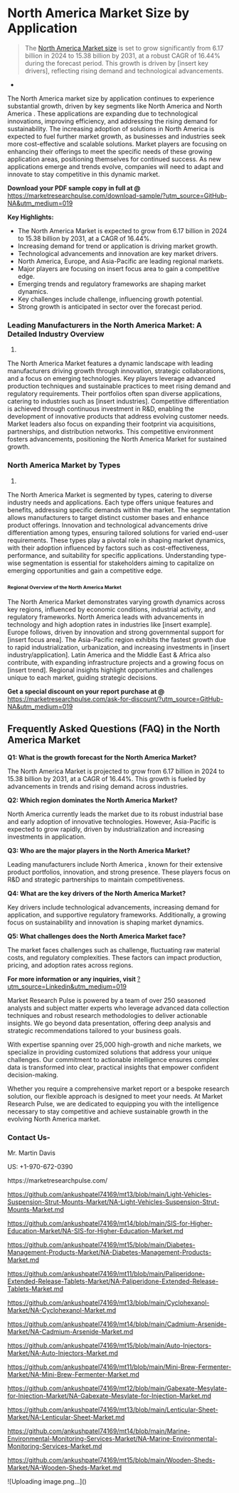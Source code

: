 <h1>North America  Market&nbsp;Size by Application</h1><blockquote><p>The <a href="https://marketresearchpulse.com/download-sample/?utm_source=GitHub-NA&amp;utm_medium=019">North America  Market size</a> is set to grow significantly from 6.17 billion in 2024 to 15.38 billion by 2031, at a robust CAGR of 16.44% during the forecast period. This growth is driven by [insert key drivers], reflecting rising demand and technological advancements.</p></blockquote><ul><li></li></ul><p>The North America  market size by application continues to experience substantial growth, driven by key segments like North America  and North America . These applications are expanding due to technological innovations, improving efficiency, and addressing the rising demand for sustainability. The increasing adoption of solutions in North America  is expected to fuel further market growth, as businesses and industries seek more cost-effective and scalable solutions. Market players are focusing on enhancing their offerings to meet the specific needs of these growing application areas, positioning themselves for continued success. As new applications emerge and trends evolve, companies will need to adapt and innovate to stay competitive in this dynamic market.</p><p><strong>Download your PDF sample copy in full at @ </strong><a href="https://marketresearchpulse.com/download-sample/?utm_source=GitHub-NA&amp;utm_medium=019">https://marketresearchpulse.com/download-sample/?utm_source=GitHub-NA&amp;utm_medium=019</a></p><p><strong>Key Highlights: </strong></p><ul><li>The North America  Market is expected to grow from 6.17 billion in 2024 to 15.38 billion by 2031, at a CAGR of 16.44%.</li><li>Increasing demand for trend or application is driving market growth.</li><li>Technological advancements and innovation are key market drivers.</li><li>North America, Europe, and Asia-Pacific are leading regional markets.</li><li>Major players are focusing on insert focus area to gain a competitive edge.</li><li>Emerging trends and regulatory frameworks are shaping market dynamics.</li><li>Key challenges include challenge, influencing growth potential.</li><li>Strong growth is anticipated in sector over the forecast period.</li></ul><h3>Leading Manufacturers in the North America  Market: A Detailed Industry Overview</h3><ol><li></li></ol><div class="flex max-w-full flex-col flex-grow"><div class="min-h-8 text-message flex w-full flex-col items-end gap-2 whitespace-normal break-words [.text-message+&amp;]:mt-5" dir="auto" data-message-author-role="assistant" data-message-id="fd8432e4-4910-450d-b182-61b7bfb0a01f" data-message-model-slug="gpt-4o"><div class="flex w-full flex-col gap-1 empty:hidden first:pt-[3px]"><div class="markdown prose w-full break-words dark:prose-invert light"><p>The North America  Market features a dynamic landscape with leading manufacturers driving growth through innovation, strategic collaborations, and a focus on emerging technologies. Key players leverage advanced production techniques and sustainable practices to meet rising demand and regulatory requirements. Their portfolios often span diverse applications, catering to industries such as [insert industries]. Competitive differentiation is achieved through continuous investment in R&amp;D, enabling the development of innovative products that address evolving customer needs. Market leaders also focus on expanding their footprint via acquisitions, partnerships, and distribution networks. This competitive environment fosters advancements, positioning the North America  Market for sustained growth.</p></div></div></div></div><h3>North America  Market by Types</h3><ol><li></li></ol><div class="flex max-w-full flex-col flex-grow"><div class="min-h-8 text-message flex w-full flex-col items-end gap-2 whitespace-normal break-words [.text-message+&amp;]:mt-5" dir="auto" data-message-author-role="assistant" data-message-id="084470be-0bb7-4664-bddf-5156b4f41249" data-message-model-slug="gpt-4o-mini"><div class="flex w-full flex-col gap-1 empty:hidden first:pt-[3px]"><div class="markdown prose w-full break-words dark:prose-invert light"><p>The North America  Market is segmented by types, catering to diverse industry needs and applications. Each type offers unique features and benefits, addressing specific demands within the market. The segmentation allows manufacturers to target distinct customer bases and enhance product offerings. Innovation and technological advancements drive differentiation among types, ensuring tailored solutions for varied end-user requirements. These types play a pivotal role in shaping market dynamics, with their adoption influenced by factors such as cost-effectiveness, performance, and suitability for specific applications. Understanding type-wise segmentation is essential for stakeholders aiming to capitalize on emerging opportunities and gain a competitive edge.</p></div></div></div></div><h3><span style="font-size: 11px;">Regional Overview of the North America  Market</span></h3><div class="flex max-w-full flex-col flex-grow"><div class="min-h-8 text-message flex w-full flex-col items-end gap-2 whitespace-normal break-words [.text-message+&amp;]:mt-5" dir="auto" data-message-author-role="assistant" data-message-id="e9038762-ce64-4e30-91c9-9bd413514231" data-message-model-slug="gpt-4o-mini"><div class="flex w-full flex-col gap-1 empty:hidden first:pt-[3px]"><div class="markdown prose w-full break-words dark:prose-invert light"><p>The North America  Market demonstrates varying growth dynamics across key regions, influenced by economic conditions, industrial activity, and regulatory frameworks. North America leads with advancements in technology and high adoption rates in industries like [insert example]. Europe follows, driven by innovation and strong governmental support for [insert focus area]. The Asia-Pacific region exhibits the fastest growth due to rapid industrialization, urbanization, and increasing investments in [insert industry/application]. Latin America and the Middle East &amp; Africa also contribute, with expanding infrastructure projects and a growing focus on [insert trend]. Regional insights highlight opportunities and challenges unique to each market, guiding strategic decisions.</p></div></div></div></div><p><strong>Get a special discount on your report purchase at @ </strong><a href="https://marketresearchpulse.com/ask-for-discount/?utm_source=GitHub-NA&amp;utm_medium=019">https://marketresearchpulse.com/ask-for-discount/?utm_source=GitHub-NA&amp;utm_medium=019</a></p><h2>Frequently Asked Questions (FAQ) in the North America  Market</h2><p><strong>Q1: What is the growth forecast for the North America  Market?</strong></p><p>The North America  Market is projected to grow from 6.17 billion in 2024 to 15.38 billion by 2031, at a CAGR of 16.44%. This growth is fueled by advancements in trends and rising demand across industries.</p><p><strong>Q2: Which region dominates the North America  Market?</strong></p><p>North America currently leads the market due to its robust industrial base and early adoption of innovative technologies. However, Asia-Pacific is expected to grow rapidly, driven by industrialization and increasing investments in application.</p><p><strong>Q3: Who are the major players in the North America  Market?</strong></p><p>Leading manufacturers include North America , known for their extensive product portfolios, innovation, and strong presence. These players focus on R&amp;D and strategic partnerships to maintain competitiveness.</p><p><strong>Q4: What are the key drivers of the North America  Market?</strong></p><p>Key drivers include technological advancements, increasing demand for application, and supportive regulatory frameworks. Additionally, a growing focus on sustainability and innovation is shaping market dynamics.</p><p><strong>Q5: What challenges does the North America  Market face?</strong></p><p>The market faces challenges such as challenge, fluctuating raw material costs, and regulatory complexities. These factors can impact production, pricing, and adoption rates across regions.</p><p><strong>For more information or any inquiries, visit&nbsp;</strong><a href="?utm_source=Linkedin&utm_medium=019">?utm_source=Linkedin&utm_medium=019</a></p><p>Market Research Pulse is powered by a team of over 250 seasoned analysts and subject matter experts who leverage advanced data collection techniques and robust research methodologies to deliver actionable insights. We go beyond data presentation, offering deep analysis and strategic recommendations tailored to your business goals.</p><p>With expertise spanning over 25,000 high-growth and niche markets, we specialize in providing customized solutions that address your unique challenges. Our commitment to actionable intelligence ensures complex data is transformed into clear, practical insights that empower confident decision-making.</p><p>Whether you require a comprehensive market report or a bespoke research solution, our flexible approach is designed to meet your needs. At Market Research Pulse, we are dedicated to equipping you with the intelligence necessary to stay competitive and achieve sustainable growth in the evolving North America  market.</p><h3><strong>Contact Us-</strong></h3><p>Mr. Martin Davis</p><p>US: +1-970-672-0390</p><p>https://marketresearchpulse.com/</p><p><a href="https://github.com/ankushpatel74169/mt13/blob/main/Light-Vehicles-Suspension-Strut-Mounts-Market/NA-Light-Vehicles-Suspension-Strut-Mounts-Market.md">https://github.com/ankushpatel74169/mt13/blob/main/Light-Vehicles-Suspension-Strut-Mounts-Market/NA-Light-Vehicles-Suspension-Strut-Mounts-Market.md</a></p><p><a href="https://github.com/ankushpatel74169/mt14/blob/main/SIS-for-Higher-Education-Market/NA-SIS-for-Higher-Education-Market.md">https://github.com/ankushpatel74169/mt14/blob/main/SIS-for-Higher-Education-Market/NA-SIS-for-Higher-Education-Market.md</a></p><p><a href="https://github.com/ankushpatel74169/mt15/blob/main/Diabetes-Management-Products-Market/NA-Diabetes-Management-Products-Market.md">https://github.com/ankushpatel74169/mt15/blob/main/Diabetes-Management-Products-Market/NA-Diabetes-Management-Products-Market.md</a></p><p><a href="https://github.com/ankushpatel74169/mt11/blob/main/Paliperidone-Extended-Release-Tablets-Market/NA-Paliperidone-Extended-Release-Tablets-Market.md">https://github.com/ankushpatel74169/mt11/blob/main/Paliperidone-Extended-Release-Tablets-Market/NA-Paliperidone-Extended-Release-Tablets-Market.md</a></p><p><a href="https://github.com/ankushpatel74169/mt13/blob/main/Cyclohexanol-Market/NA-Cyclohexanol-Market.md">https://github.com/ankushpatel74169/mt13/blob/main/Cyclohexanol-Market/NA-Cyclohexanol-Market.md</a></p><p><a href="https://github.com/ankushpatel74169/mt14/blob/main/Cadmium-Arsenide-Market/NA-Cadmium-Arsenide-Market.md">https://github.com/ankushpatel74169/mt14/blob/main/Cadmium-Arsenide-Market/NA-Cadmium-Arsenide-Market.md</a></p><p><a href="https://github.com/ankushpatel74169/mt15/blob/main/Auto-Injectors-Market/NA-Auto-Injectors-Market.md">https://github.com/ankushpatel74169/mt15/blob/main/Auto-Injectors-Market/NA-Auto-Injectors-Market.md</a></p><p><a href="https://github.com/ankushpatel74169/mt11/blob/main/Mini-Brew-Fermenter-Market/NA-Mini-Brew-Fermenter-Market.md">https://github.com/ankushpatel74169/mt11/blob/main/Mini-Brew-Fermenter-Market/NA-Mini-Brew-Fermenter-Market.md</a></p><p><a href="https://github.com/ankushpatel74169/mt12/blob/main/Gabexate-Mesylate-for-Injection-Market/NA-Gabexate-Mesylate-for-Injection-Market.md">https://github.com/ankushpatel74169/mt12/blob/main/Gabexate-Mesylate-for-Injection-Market/NA-Gabexate-Mesylate-for-Injection-Market.md</a></p><p><a href="https://github.com/ankushpatel74169/mt13/blob/main/Lenticular-Sheet-Market/NA-Lenticular-Sheet-Market.md">https://github.com/ankushpatel74169/mt13/blob/main/Lenticular-Sheet-Market/NA-Lenticular-Sheet-Market.md</a></p><p><a href="https://github.com/ankushpatel74169/mt14/blob/main/Marine-Environmental-Monitoring-Services-Market/NA-Marine-Environmental-Monitoring-Services-Market.md">https://github.com/ankushpatel74169/mt14/blob/main/Marine-Environmental-Monitoring-Services-Market/NA-Marine-Environmental-Monitoring-Services-Market.md</a></p><p><a href="https://github.com/ankushpatel74169/mt15/blob/main/Wooden-Sheds-Market/NA-Wooden-Sheds-Market.md">https://github.com/ankushpatel74169/mt15/blob/main/Wooden-Sheds-Market/NA-Wooden-Sheds-Market.md</a></p>
![Uploading image.png…]()
